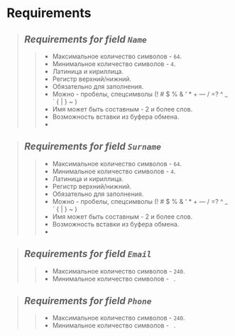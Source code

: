 # Requirements

> ## *Requirements for field `Name`*
>> + Максимальное количество символов - `64`.
>> + Минимальное количество символов - `4`.
>> + Латиница и кириллица.
>> + Регистр верхний/нижний.
>> + Обязательно для заполнения.
>> + Можно - пробелы, спецсимволы (! # $ % & ‘ * + — / =? ^ _ ` { | } ~ )
>> + Имя может быть составным - 2 и более слов.
>> + Возможность вставки из буфера обмена.
>> + 

> ## *Requirements for field `Surname`*
>> + Максимальное количество символов - `64`.
>> + Минимальное количество символов - `4`.
>> + Латиница и кириллица.
>> + Регистр верхний/нижний.
>> + Обязательно для заполнения.
>> + Можно - пробелы, спецсимволы (! # $ % & ‘ * + — / =? ^ _ ` { | } ~ )
>> + Имя может быть составным - 2 и более слов.
>> + Возможность вставки из буфера обмена.
>> + 

> ## *Requirements for field `Email`*
>> + Максимальное количество символов - `240`.
>> + Минимальное количество символов - ` `.

> ## *Requirements for field `Phone`*
>> + Максимальное количество символов - `240`.
>> + Минимальное количество символов - ` `.
